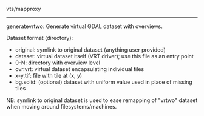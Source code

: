 vts/mapproxy

---

generatevrtwo: Generate virtual GDAL dataset with overviews.

Dataset format (directory):
* original: symlink to original dataset (anything user provided)
* dataset: virtual dataset itself (VRT driver); use this file as an entry point
* 0-N: directory with overview level
 * ovr.vrt: virtual dataset encapsulating individual tiles
 * x-y.tif: file with tile at (x, y)
 * bg.solid: (optional) dataset with uniform value used in place of missing tiles

NB: symlink to original dataset is used to ease remapping of "vrtwo" dataset
when moving around filesystems/machines.
